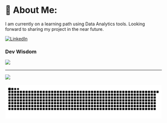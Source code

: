 # 💫 About Me:
I am currently on a learning path using Data Analytics tools. 
Looking forward to sharing my project in the near future.

[![LinkedIn](https://img.shields.io/badge/LinkedIn-%230077B5.svg?logo=linkedin&logoColor=white)](https://linkedin.com/in/https://www.linkedin.com/in/pavelshunailov/) 


### Dev Wisdom
![](https://quotes-github-readme.vercel.app/api?type=horizontal&theme=tokyonight)

---
[![](https://visitcount.itsvg.in/api?id=de-pavs&icon=10&color=13)](https://visitcount.itsvg.in)


<picture>
  <source media="(prefers-color-scheme: dark)" srcset="https://raw.githubusercontent.com/de-pavs/de-pavs/output/github-snake-dark.svg" />
  <source media="(prefers-color-scheme: light)" srcset="https://raw.githubusercontent.com/de-pavs/de-pavs/output/github-snake.svg" />
  <img alt="github-snake" src="https://raw.githubusercontent.com/de-pavs/de-pavs/output/github-snake.svg" />
</picture>
